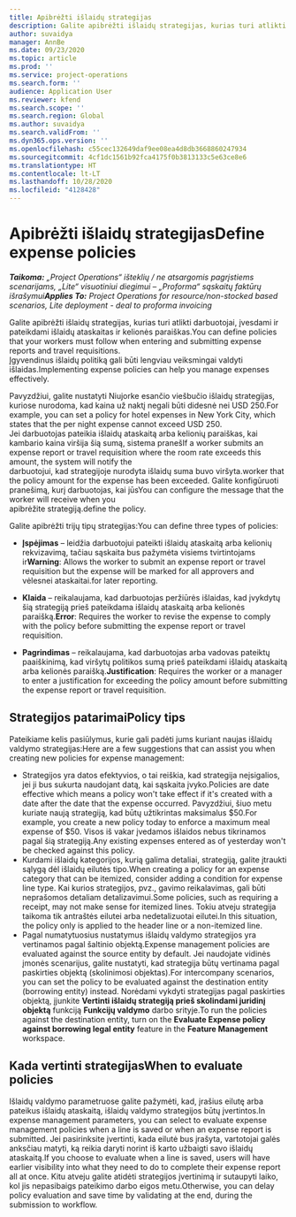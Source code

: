 ```yaml
---
title: Apibrėžti išlaidų strategijas
description: Galite apibrėžti išlaidų strategijas, kurias turi atlikti darbuotojai, įvesdami ir pateikdami išlaidų ataskaitas ir kelionės paraiškas.
author: suvaidya
manager: AnnBe
ms.date: 09/23/2020
ms.topic: article
ms.prod: ''
ms.service: project-operations
ms.search.form: ''
audience: Application User
ms.reviewer: kfend
ms.search.scope: ''
ms.search.region: Global
ms.author: suvaidya
ms.search.validFrom: ''
ms.dyn365.ops.version: ''
ms.openlocfilehash: c55cec132649daf9ee08ea4d8db3668860247934
ms.sourcegitcommit: 4cf1dc1561b92fca4175f0b3813133c5e63ce8e6
ms.translationtype: HT
ms.contentlocale: lt-LT
ms.lasthandoff: 10/28/2020
ms.locfileid: "4128428"
---
```

# <a name="define-expense-policies"></a><span data-ttu-id="6f117-103">Apibrėžti išlaidų strategijas</span><span class="sxs-lookup"><span data-stu-id="6f117-103">Define expense policies</span></span>

<span data-ttu-id="6f117-104">_**Taikoma:** „Project Operations“ išteklių / ne atsargomis pagrįstiems scenarijams, „Lite“ visuotiniui diegimui – „Proforma“ sąskaitų faktūrų išrašymui_</span><span class="sxs-lookup"><span data-stu-id="6f117-104">_**Applies To:** Project Operations for resource/non-stocked based scenarios, Lite deployment - deal to proforma invoicing_</span></span>

<span data-ttu-id="6f117-105">Galite apibrėžti išlaidų strategijas, kurias turi atlikti darbuotojai, įvesdami ir pateikdami išlaidų ataskaitas ir kelionės paraiškas.</span><span class="sxs-lookup"><span data-stu-id="6f117-105">You can define policies that your workers must follow when entering and submitting expense reports and travel requisitions.</span></span>         
<span data-ttu-id="6f117-106">Įgyvendinus išlaidų politiką gali būti lengviau veiksmingai valdyti išlaidas.</span><span class="sxs-lookup"><span data-stu-id="6f117-106">Implementing expense policies can help you manage expenses effectively.</span></span>         

<span data-ttu-id="6f117-107">Pavyzdžiui, galite nustatyti Niujorke esančio viešbučio išlaidų strategijas, kuriose nurodoma, kad kaina už naktį negali būti didesnė nei USD 250.</span><span class="sxs-lookup"><span data-stu-id="6f117-107">For example, you can set a policy for hotel expenses in New York City, which states that the per night expense cannot exceed USD 250.</span></span>       
<span data-ttu-id="6f117-108">Jei darbuotojas pateikia išlaidų ataskaitą arba kelionių paraiškas, kai kambario kaina viršija šią sumą, sistema praneš</span><span class="sxs-lookup"><span data-stu-id="6f117-108">If a worker submits an expense report or travel requisition where the room rate exceeds this amount, the system will notify the</span></span>         
<span data-ttu-id="6f117-109">darbuotojui, kad strategijoje nurodyta išlaidų suma buvo viršyta.</span><span class="sxs-lookup"><span data-stu-id="6f117-109">worker that the policy amount for the expense has been exceeded.</span></span> <span data-ttu-id="6f117-110">Galite konfigūruoti pranešimą, kurį darbuotojas, kai jūs</span><span class="sxs-lookup"><span data-stu-id="6f117-110">You can configure the message that the worker will receive when you</span></span>        
<span data-ttu-id="6f117-111">apibrėžite strategiją.</span><span class="sxs-lookup"><span data-stu-id="6f117-111">define the policy.</span></span>      
        
<span data-ttu-id="6f117-112">Galite apibrėžti trijų tipų strategijas:</span><span class="sxs-lookup"><span data-stu-id="6f117-112">You can define three types of policies:</span></span>         
        
- <span data-ttu-id="6f117-113">**Įspėjimas** – leidžia darbuotojui pateikti išlaidų ataskaitą arba kelionių rekvizavimą, tačiau sąskaita bus pažymėta visiems tvirtintojams ir</span><span class="sxs-lookup"><span data-stu-id="6f117-113">**Warning**: Allows the worker to submit an expense report or travel requisition but the expense will be marked for all approvers and</span></span>         
  <span data-ttu-id="6f117-114">vėlesnei ataskaitai.</span><span class="sxs-lookup"><span data-stu-id="6f117-114">for later reporting.</span></span>        

- <span data-ttu-id="6f117-115">**Klaida** – reikalaujama, kad darbuotojas peržiūrės išlaidas, kad įvykdytų šią strategiją prieš pateikdama išlaidų ataskaitą arba kelionės paraišką.</span><span class="sxs-lookup"><span data-stu-id="6f117-115">**Error**: Requires the worker to revise the expense to comply with the policy before submitting the expense report or travel requisition.</span></span>        
 
 - <span data-ttu-id="6f117-116">**Pagrindimas** – reikalaujama, kad darbuotojas arba vadovas pateiktų paaiškinimą, kad viršytų politikos sumą prieš pateikdami išlaidų ataskaitą arba kelionės paraišką.</span><span class="sxs-lookup"><span data-stu-id="6f117-116">**Justification**: Requires the worker or a manager to enter a justification for exceeding the policy amount before submitting the expense report or travel requisition.</span></span>        

## <a name="policy-tips"></a><span data-ttu-id="6f117-117">Strategijos patarimai</span><span class="sxs-lookup"><span data-stu-id="6f117-117">Policy tips</span></span>
<span data-ttu-id="6f117-118">Pateikiame kelis pasiūlymus, kurie gali padėti jums kuriant naujas išlaidų valdymo strategijas:</span><span class="sxs-lookup"><span data-stu-id="6f117-118">Here are a few suggestions that can assist you when creating new policies for expense management:</span></span> 

- <span data-ttu-id="6f117-119">Strategijos yra datos efektyvios, o tai reiškia, kad strategija neįsigalios, jei ji bus sukurta naudojant datą, kai sąskaita įvyko.</span><span class="sxs-lookup"><span data-stu-id="6f117-119">Policies are date effective which means a policy won't take effect if it's created with a date after the date that the expense occurred.</span></span> <span data-ttu-id="6f117-120">Pavyzdžiui, šiuo metu kuriate naują strategiją, kad būtų užtikrintas maksimalus $50.</span><span class="sxs-lookup"><span data-stu-id="6f117-120">For example, you create a new policy today to enforce a maximum meal expense of $50.</span></span> <span data-ttu-id="6f117-121">Visos iš vakar įvedamos išlaidos nebus tikrinamos pagal šią strategiją.</span><span class="sxs-lookup"><span data-stu-id="6f117-121">Any existing expenses entered as of yesterday won't be checked against this policy.</span></span>
- <span data-ttu-id="6f117-122">Kurdami išlaidų kategorijos, kurią galima detaliai, strategiją, galite įtraukti sąlygą dėl išlaidų eilutės tipo.</span><span class="sxs-lookup"><span data-stu-id="6f117-122">When creating a policy for an expense category that can be itemized, consider adding a condition for expense line type.</span></span> <span data-ttu-id="6f117-123">Kai kurios strategijos, pvz., gavimo reikalavimas, gali būti neprašomos detaliam detalizavimui.</span><span class="sxs-lookup"><span data-stu-id="6f117-123">Some policies, such as requiring a receipt, may not make sense for itemized lines.</span></span> <span data-ttu-id="6f117-124">Tokiu atveju strategija taikoma tik antraštės eilutei arba nedetalizuotai eilutei.</span><span class="sxs-lookup"><span data-stu-id="6f117-124">In this situation, the policy only is applied to the header line or a non-itemized line.</span></span> 
- <span data-ttu-id="6f117-125">Pagal numatytuosius nustatymus išlaidų valdymo strategijos yra vertinamos pagal šaltinio objektą.</span><span class="sxs-lookup"><span data-stu-id="6f117-125">Expense management policies are evaluated against the source entity by default.</span></span> <span data-ttu-id="6f117-126">Jei naudojate vidinės įmonės scenarijus, galite nustatyti, kad strategija būtų vertinama pagal paskirties objektą (skolinimosi objektas).</span><span class="sxs-lookup"><span data-stu-id="6f117-126">For intercompany scenarios, you can set the policy to be evaluated against the destination entity (borrowing entity) instead.</span></span> <span data-ttu-id="6f117-127">Norėdami vykdyti strategijas pagal paskirties objektą, įjunkite **Vertinti išlaidų strategiją prieš skolindami juridinį objektą** funkciją **Funkcijų valdymo** darbo srityje.</span><span class="sxs-lookup"><span data-stu-id="6f117-127">To run the policies against the destination entity, turn on the **Evaluate Expense policy against borrowing legal entity** feature in the **Feature Management** workspace.</span></span>

## <a name="when-to-evaluate-policies"></a><span data-ttu-id="6f117-128">Kada vertinti strategijas</span><span class="sxs-lookup"><span data-stu-id="6f117-128">When to evaluate policies</span></span>

<span data-ttu-id="6f117-129">Išlaidų valdymo parametruose galite pažymėti, kad, įrašius eilutę arba pateikus išlaidų ataskaitą, išlaidų valdymo strategijos būtų įvertintos.</span><span class="sxs-lookup"><span data-stu-id="6f117-129">In expense management parameters, you can select to evaluate expense management policies when a line is saved or when an expense report is submitted.</span></span> <span data-ttu-id="6f117-130">Jei pasirinksite įvertinti, kada eilutė bus įrašyta, vartotojai galės anksčiau matyti, ką reikia daryti norint iš karto užbaigti savo išlaidų ataskaitą.</span><span class="sxs-lookup"><span data-stu-id="6f117-130">If you choose to evaluate when a line is saved, users will have earlier visibility into what they need to do to complete their expense report all at once.</span></span> <span data-ttu-id="6f117-131">Kitu atveju galite atidėti strategijos įvertinimą ir sutaupyti laiko, kol jis nepasibaigs pateikimo darbo eigos metu.</span><span class="sxs-lookup"><span data-stu-id="6f117-131">Otherwise, you can delay policy evaluation and save time by validating at the end, during the submission to workflow.</span></span>
